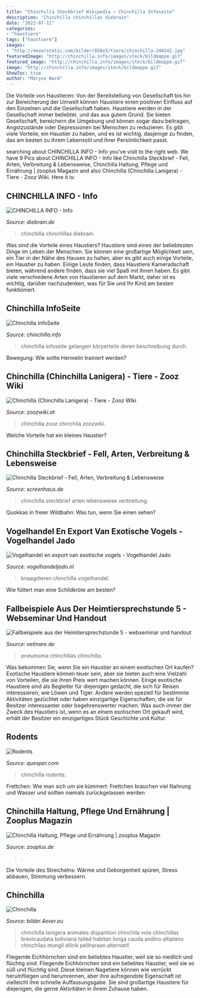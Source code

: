 ```yaml
---
title: "Chinchilla Steckbrief Wikipedia ~ Chinchilla Infoseite"
description: "Chinchilla chinchillas diebrain"
date: "2022-07-11"
categories:
- "haustiere"
tags: ["haustiere"]
images:
- "http://4everstatic.com/bilder/850xX/tiere/chinchilla-240241.jpg"
featuredImage: "http://chinchilla.info/images/steck/bildmappe.gif"
featured_image: "http://chinchilla.info/images/steck/bildmappe.gif"
image: "http://chinchilla.info/images/steck/bildmappe.gif"
ShowToc: true
author: "Maryse Ward"
---
```



Die Vorteile von Haustieren: Von der Bereitstellung von Gesellschaft bis hin zur Bereicherung der Umwelt können Haustiere einen positiven Einfluss auf den Einzelnen und die Gesellschaft haben.
Haustiere werden in der Gesellschaft immer beliebter, und das aus gutem Grund. Sie bieten Gesellschaft, bereichern die Umgebung und können sogar dazu beitragen, Angstzustände oder Depressionen bei Menschen zu reduzieren. Es gibt viele Vorteile, ein Haustier zu haben, und es ist wichtig, dasjenige zu finden, das am besten zu Ihrem Lebensstil und Ihrer Persönlichkeit passt.

	

		
searching about CHINCHILLA INFO - Info you've visit to the right web. We have 9 Pics about CHINCHILLA INFO - Info like Chinchilla Steckbrief - Fell, Arten, Verbreitung &amp; Lebensweise, Chinchilla Haltung, Pflege und Ernährung | zooplus Magazin and also Chinchilla (Chinchilla Lanigera) - Tiere - Zooz Wiki. Here it is:
		
    
## CHINCHILLA INFO - Info

<img loading=lazy src="http://www.diebrain.de/pix/ch/katja/zusammen.jpg" onerror="this.onerror=null;this.src='https://tse2.mm.bing.net/th?id=OIP.Ds0FXmZUn2pgPx91_gZSLgHaFE&amp;pid=15.1';" alt="CHINCHILLA INFO - Info">

_Source: diebrain.de_

>chinchilla chinchillas diebrain. 

	

Was sind die Vorteile eines Haustiers?
Haustiere sind eines der beliebtesten Dinge im Leben der Menschen. Sie können eine großartige Möglichkeit sein, ein Tier in der Nähe des Hauses zu halten, aber es gibt auch einige Vorteile, ein Haustier zu haben. Einige Leute finden, dass Haustiere Kameradschaft bieten, während andere finden, dass sie viel Spaß mit ihnen haben. Es gibt viele verschiedene Arten von Haustieren auf dem Markt, daher ist es wichtig, darüber nachzudenken, was für Sie und Ihr Kind am besten funktioniert.

    
## Chinchilla InfoSeite

<img loading=lazy src="http://chinchilla.info/images/steck/bildmappe.gif" onerror="this.onerror=null;this.src='https://tse4.mm.bing.net/th?id=OIP._ZXCR8lpT5D4dM5bfsV6QQAAAA&amp;pid=15.1';" alt="Chinchilla InfoSeite">

_Source: chinchilla.info_

>chinchilla infoseite gelangen körperteile deren beschreibung durch. 

	

Bewegung: Wie sollte Hermelin trainiert werden?

    
## Chinchilla (Chinchilla Lanigera) - Tiere - Zooz Wiki

<img loading=lazy src="https://zoozwiki.at/wp-content/uploads/2018/09/chinchilla.jpg" onerror="this.onerror=null;this.src='https://tse3.mm.bing.net/th?id=OIP.TBvQrmrGWc-Hf4DEFVqpYgHaF1&amp;pid=15.1';" alt="Chinchilla (Chinchilla Lanigera) - Tiere - Zooz Wiki">

_Source: zoozwiki.at_

>chinchilla zooz chinchila zoozwiki. 

	

Welche Vorteile hat ein kleines Haustier?

    
## Chinchilla Steckbrief - Fell, Arten, Verbreitung &amp; Lebensweise

<img loading=lazy src="https://www.screenhaus.de/wp-content/uploads/2020/01/Chinchilla.jpg" onerror="this.onerror=null;this.src='https://tse4.mm.bing.net/th?id=OIP.4JWtJ6ceKqRKR0BjNvW3dAHaFO&amp;pid=15.1';" alt="Chinchilla Steckbrief - Fell, Arten, Verbreitung &amp; Lebensweise">

_Source: screenhaus.de_

>chinchilla steckbrief arten lebensweise verbreitung. 

	

Quokkas in freier Wildbahn: Was tun, wenn Sie einen sehen?

    
## Vogelhandel En Export Van Exotische Vogels - Vogelhandel Jado

<img loading=lazy src="http://www.vogelhandeljado.nl/images/aanbod/mammals/landscape/3 chinchilla_chinchilla.jpg" onerror="this.onerror=null;this.src='https://tse1.mm.bing.net/th?id=OIP.jupt2g1GJHhupTmyG3QGzAHaFj&amp;pid=15.1';" alt="Vogelhandel en export van exotische vogels - Vogelhandel Jado">

_Source: vogelhandeljado.nl_

>knaagdieren chinchilla vogelhandel. 

	

Wie füttert man eine Schildkröte am besten?

    
## Fallbeispiele Aus Der Heimtiersprechstunde 5 - Webseminar Und Handout

<img loading=lazy src="https://www.vetinare.de/media/catalog/product/cache/1/image/9df78eab33525d08d6e5fb8d27136e95/c/h/chinchilla.jpg" onerror="this.onerror=null;this.src='https://tse1.mm.bing.net/th?id=OIP.6PDje3Xc1G3GcHLQyv8YogHaC0&amp;pid=15.1';" alt="Fallbeispiele aus der Heimtiersprechstunde 5 - webseminar und handout">

_Source: vetinare.de_

>pneumonia chinchillas chinchilla. 

	

Was bekommen Sie, wenn Sie ein Haustier an einem exotischen Ort kaufen?
Exotische Haustiere können teuer sein, aber sie bieten auch eine Vielzahl von Vorteilen, die sie ihren Preis wert machen können. Einige exotische Haustiere sind als Begleiter für diejenigen gedacht, die sich für Reisen interessieren, wie Löwen und Tiger. Andere werden speziell für bestimmte Aktivitäten gezüchtet oder haben einzigartige Eigenschaften, die sie für Besitzer interessanter oder begehrenswerter machen. Was auch immer der Zweck des Haustiers ist, wenn es an einem exotischen Ort gekauft wird, erhält der Besitzer ein einzigartiges Stück Geschichte und Kultur.

    
## Rodents

<img loading=lazy src="http://www.quesper.com/Projects_Student/Mammals_Project/chinchilla.gif" onerror="this.onerror=null;this.src='https://tse4.mm.bing.net/th?id=OIP.8zikv6FmdEOnbvRoC5womQHaFA&amp;pid=15.1';" alt="Rodents">

_Source: quesper.com_

>chinchilla rodents. 

	

Frettchen: Wie man sich um sie kümmert: Frettchen brauchen viel Nahrung und Wasser und sollten niemals zurückgelassen werden

    
## Chinchilla Haltung, Pflege Und Ernährung | Zooplus Magazin

<img loading=lazy src="https://www.zooplus.de/magazin/wp-content/uploads/2017/03/chinchilla1.jpg" onerror="this.onerror=null;this.src='https://tse2.mm.bing.net/th?id=OIP.3bcKwecCWKJBoLihlni5xAHaFu&amp;pid=15.1';" alt="Chinchilla Haltung, Pflege und Ernährung | zooplus Magazin">

_Source: zooplus.de_

>. 

	

Die Vorteile des Streichelns: Wärme und Geborgenheit spüren, Stress abbauen, Stimmung verbessern.

    
## Chinchilla

<img loading=lazy src="http://4everstatic.com/bilder/850xX/tiere/chinchilla-240241.jpg" onerror="this.onerror=null;this.src='https://tse3.mm.bing.net/th?id=OIP.9bhoNNxRcuchh0A5DEh8CAHaFj&amp;pid=15.1';" alt="Chinchilla">

_Source: bilder.4ever.eu_

>chinchilla lanigera animales disparition chinchila voie chinchillas brevicaudata boliviana tailed habitan longa cauda andino altiplano chinchilas mungil dilirik peliharaan alternatif. 

	

Fliegende Eichhörnchen sind ein beliebtes Haustier, weil sie so niedlich und flüchtig sind.
Fliegende Eichhörnchen sind ein beliebtes Haustier, weil sie so süß und flüchtig sind. Diese kleinen Nagetiere können wie verrückt herumfliegen und herumrennen, aber ihre aufregendste Eigenschaft ist vielleicht ihre schnelle Auffassungsgabe. Sie sind großartige Haustiere für diejenigen, die gerne Aktivitäten in ihrem Zuhause haben.

